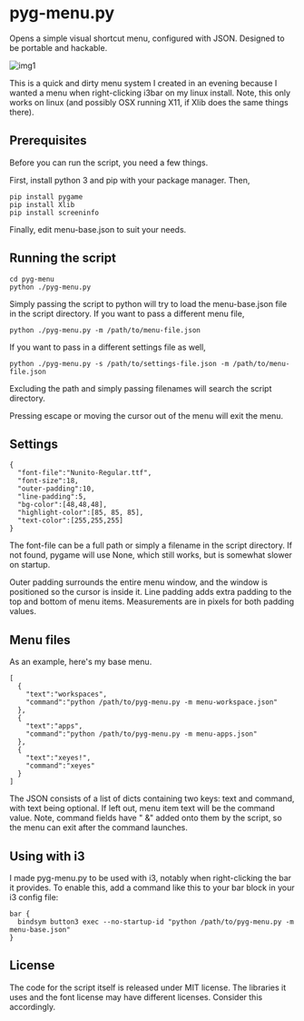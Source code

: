 # pyg-menu.py
Opens a simple visual shortcut menu, configured with JSON. Designed to be portable and hackable.

![img1](https://i.imgur.com/PNFOV6u.jpg)

This is a quick and dirty menu system I created in an evening because I wanted a menu when right-clicking i3bar on my linux install. Note, this only works on linux (and possibly OSX running X11, if Xlib does the same things there).

## Prerequisites
Before you can run the script, you need a few things.

First, install python 3 and pip with your package manager. Then,
```
pip install pygame
pip install Xlib
pip install screeninfo
```
Finally, edit menu-base.json to suit your needs.

## Running the script
```
cd pyg-menu
python ./pyg-menu.py
```
Simply passing the script to python will try to load the menu-base.json file in the script directory. If you want to pass a different menu file,
```
python ./pyg-menu.py -m /path/to/menu-file.json
```
If you want to pass in a different settings file as well,
```
python ./pyg-menu.py -s /path/to/settings-file.json -m /path/to/menu-file.json
```
Excluding the path and simply passing filenames will search the script directory.

Pressing escape or moving the cursor out of the menu will exit the menu.

## Settings
```
{
  "font-file":"Nunito-Regular.ttf",
  "font-size":18,
  "outer-padding":10,
  "line-padding":5,
  "bg-color":[48,48,48],
  "highlight-color":[85, 85, 85],
  "text-color":[255,255,255]
}
```
The font-file can be a full path or simply a filename in the script directory. If not found, pygame will use None, which still works, but is somewhat slower on startup.

Outer padding surrounds the entire menu window, and the window is positioned so the cursor is inside it. Line padding adds extra padding to the top and bottom of menu items. Measurements are in pixels for both padding values.

## Menu files
As an example, here's my base menu.
```
[
  {
    "text":"workspaces",
    "command":"python /path/to/pyg-menu.py -m menu-workspace.json"
  },
  {
    "text":"apps",
    "command":"python /path/to/pyg-menu.py -m menu-apps.json"
  },
  {
    "text":"xeyes!",
    "command":"xeyes"
  }
]
```
The JSON consists of a list of dicts containing two keys: text and command, with text being optional. If left out, menu item text will be the command value. Note, command fields have " &" added onto them by the script, so the menu can exit after the command launches.

## Using with i3
I made pyg-menu.py to be used with i3, notably when right-clicking the bar it provides. To enable this, add a command like this to your bar block in your i3 config file:
```
bar {
  bindsym button3 exec --no-startup-id "python /path/to/pyg-menu.py -m menu-base.json"
}
```

## License
The code for the script itself is released under MIT license. The libraries it uses and the font license may have different licenses. Consider this accordingly.
